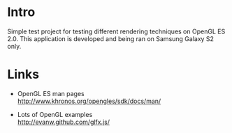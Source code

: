Intro
=====

Simple test project for testing different rendering techniques on OpenGL ES 2.0.
This application is developed and being ran on Samsung Galaxy S2 only.

Links
=====

- OpenGL ES man pages<br>
http://www.khronos.org/opengles/sdk/docs/man/

- Lots of OpenGL examples<br>
http://evanw.github.com/glfx.js/
